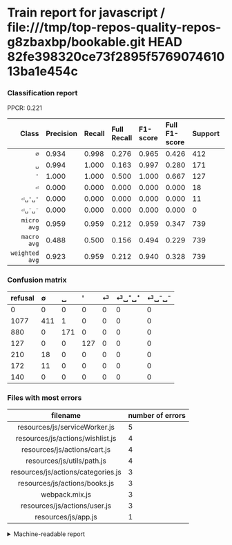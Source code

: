 # Train report for javascript / file:///tmp/top-repos-quality-repos-g8zbaxbp/bookable.git HEAD 82fe398320ce73f2895f576907461013ba1e454c

### Classification report

PPCR: 0.221

| Class | Precision | Recall | Full Recall | F1-score | Full F1-score | Support | Full Support | PPCR |
|------:|:----------|:-------|:------------|:---------|:---------|:--------|:-------------|:-----|
| `∅` | 0.934| 0.998| 0.276| 0.965| 0.426| 412| 1489| 0.277 |
| `␣` | 0.994| 1.000| 0.163| 0.997| 0.280| 171| 1051| 0.163 |
| `'` | 1.000| 1.000| 0.500| 1.000| 0.667| 127| 254| 0.500 |
| `⏎` | 0.000| 0.000| 0.000| 0.000| 0.000| 18| 228| 0.079 |
| `⏎␣⁺␣⁺` | 0.000| 0.000| 0.000| 0.000| 0.000| 11| 183| 0.060 |
| `⏎␣⁻␣⁻` | 0.000| 0.000| 0.000| 0.000| 0.000| 0| 140| 0.000 |
| `micro avg` | 0.959| 0.959| 0.212| 0.959| 0.347| 739| 3345| 0.221 |
| `macro avg` | 0.488| 0.500| 0.156| 0.494| 0.229| 739| 3345| 0.221 |
| `weighted avg` | 0.923| 0.959| 0.212| 0.940| 0.328| 739| 3345| 0.221 |

### Confusion matrix

|refusal|  ∅| ␣| '| ⏎| ⏎␣⁺␣⁺| ⏎␣⁻␣⁻| 
|:---|:---|:---|:---|:---|:---|:---|
|0 |0 |0 |0 |0 |0 |0 |
|1077 |411 |1 |0 |0 |0 |0 |
|880 |0 |171 |0 |0 |0 |0 |
|127 |0 |0 |127 |0 |0 |0 |
|210 |18 |0 |0 |0 |0 |0 |
|172 |11 |0 |0 |0 |0 |0 |
|140 |0 |0 |0 |0 |0 |0 |

### Files with most errors

| filename | number of errors|
|:----:|:-----|
| resources/js/serviceWorker.js | 5 |
| resources/js/actions/wishlist.js | 4 |
| resources/js/actions/cart.js | 4 |
| resources/js/utils/path.js | 4 |
| resources/js/actions/categories.js | 3 |
| resources/js/actions/books.js | 3 |
| webpack.mix.js | 3 |
| resources/js/actions/user.js | 3 |
| resources/js/app.js | 1 |

<details>
    <summary>Machine-readable report</summary>
```json
{
  "cl_report": {"\u0027": {"f1-score": 1.0, "precision": 1.0, "recall": 1.0, "support": 127}, "macro avg": {"f1-score": 0.49364554674988703, "precision": 0.4880461592670895, "recall": 0.49959546925566345, "support": 739}, "micro avg": {"f1-score": 0.959404600811908, "precision": 0.959404600811908, "recall": 0.959404600811908, "support": 739}, "weighted avg": {"f1-score": 0.9404525243199274, "precision": 0.9226674810540499, "recall": 0.959404600811908, "support": 739}, "\u2205": {"f1-score": 0.9647887323943661, "precision": 0.9340909090909091, "recall": 0.9975728155339806, "support": 412}, "\u23ce": {"f1-score": 0.0, "precision": 0.0, "recall": 0.0, "support": 18}, "\u23ce\u2423\u207a\u2423\u207a": {"f1-score": 0.0, "precision": 0.0, "recall": 0.0, "support": 11}, "\u23ce\u2423\u207b\u2423\u207b": {"f1-score": 0.0, "precision": 0.0, "recall": 0.0, "support": 0}, "\u2423": {"f1-score": 0.9970845481049563, "precision": 0.9941860465116279, "recall": 1.0, "support": 171}},
  "cl_report_full": {"\u0027": {"f1-score": 0.6666666666666666, "precision": 1.0, "recall": 0.5, "support": 254}, "macro avg": {"f1-score": 0.22873907047134293, "precision": 0.4880461592670895, "recall": 0.15645439428203486, "support": 3345}, "micro avg": {"f1-score": 0.34720861900097943, "precision": 0.959404600811908, "recall": 0.21195814648729447, "support": 3345}, "weighted avg": {"f1-score": 0.32817312465759024, "precision": 0.8041108814708774, "recall": 0.21195814648729447, "support": 3345}, "\u2205": {"f1-score": 0.4261275272161742, "precision": 0.9340909090909091, "recall": 0.27602417730020146, "support": 1489}, "\u23ce": {"f1-score": 0.0, "precision": 0.0, "recall": 0.0, "support": 228}, "\u23ce\u2423\u207a\u2423\u207a": {"f1-score": 0.0, "precision": 0.0, "recall": 0.0, "support": 183}, "\u23ce\u2423\u207b\u2423\u207b": {"f1-score": 0.0, "precision": 0.0, "recall": 0.0, "support": 140}, "\u2423": {"f1-score": 0.2796402289452167, "precision": 0.9941860465116279, "recall": 0.16270218839200762, "support": 1051}},
  "ppcr": 0.22092675635276532
}
```
</details>
